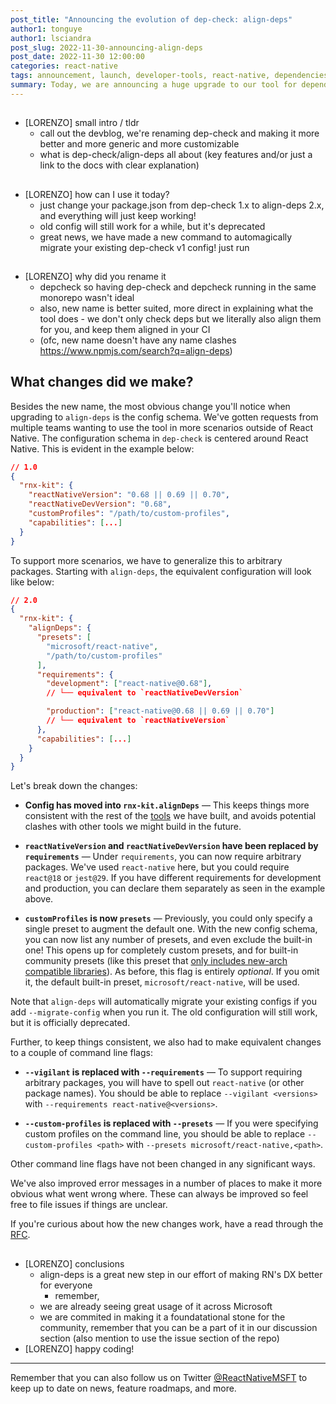 ```yaml
---
post_title: "Announcing the evolution of dep-check: align-deps"
author1: tonguye
author1: lsciandra
post_slug: 2022-11-30-announcing-align-deps
post_date: 2022-11-30 12:00:00
categories: react-native
tags: announcement, launch, developer-tools, react-native, dependencies
summary: Today, we are announcing a huge upgrade to our tool for dependencies alignment - formerly known as dep-check, its 2.0 version brings big changes and a rename; let's all welcome align-deps!
---
```


##

- [LORENZO] small intro / tldr
  - call out the devblog, we're renaming dep-check and making it more better and more generic and more customizable
  - what is dep-check/align-deps all about (key features and/or just a link to the docs with clear explanation)

##

- [LORENZO] how can I use it today?
  - just change your package.json from dep-check 1.x to align-deps 2.x, and everything will just keep working!
  - old config will still work for a while, but it's deprecated
  - great news, we have made a new command to automagically migrate your existing dep-check v1 config! just run <command>

##

- [LORENZO] why did you rename it
  - depcheck so having dep-check and depcheck running in the same monorepo wasn't ideal
  - also, new name is better suited, more direct in explaining what the tool does - we don't only check deps but we literally also align them for you, and keep them aligned in your CI
  - (ofc, new name doesn't have any name clashes https://www.npmjs.com/search?q=align-deps)

## What changes did we make?

Besides the new name, the most obvious change you'll notice when upgrading to `align-deps` is the config schema. We've gotten requests from multiple teams wanting to use the tool in more scenarios outside of React Native. The configuration schema in `dep-check` is centered around React Native. This is evident in the example below:

```json
// 1.0
{
  "rnx-kit": {
    "reactNativeVersion": "0.68 || 0.69 || 0.70",
    "reactNativeDevVersion": "0.68",
    "customProfiles": "/path/to/custom-profiles",
    "capabilities": [...]
  }
}
```

To support more scenarios, we have to generalize this to arbitrary packages. Starting with `align-deps`, the equivalent configuration will look like below:

```json
// 2.0
{
  "rnx-kit": {
    "alignDeps": {
      "presets": [
        "microsoft/react-native",
        "/path/to/custom-profiles"
      ],
      "requirements": {
        "development": ["react-native@0.68"],
        // └── equivalent to `reactNativeDevVersion`

        "production": ["react-native@0.68 || 0.69 || 0.70"]
        // └── equivalent to `reactNativeVersion`
      },
      "capabilities": [...]
    }
  }
}
```

Let's break down the changes:

- **Config has moved into `rnx-kit.alignDeps`** — This keeps things more consistent with the rest of the [tools](https://microsoft.github.io/rnx-kit/docs/tools/overview) we have built, and avoids potential clashes with other tools we might build in the future.

- **`reactNativeVersion` and `reactNativeDevVersion` have been replaced by `requirements`** — Under `requirements`, you can now require arbitrary packages. We've used `react-native` here, but you could require `react@18` or `jest@29`. If you have different requirements for development and production, you can declare them separately as seen in the example above.

- **`customProfiles` is now `presets`** — Previously, you could only specify a single preset to augment the default one. With the new config schema, you can now list any number of presets, and even exclude the built-in one! This opens up for completely custom presets, and for built-in community presets (like this preset that [only includes new-arch compatible libraries](https://github.com/microsoft/rnx-kit/pull/1877)). As before, this flag is entirely _optional_. If you omit it, the default built-in preset, `microsoft/react-native`, will be used.

Note that `align-deps` will automatically migrate your existing configs if you add `--migrate-config` when you run it. The old configuration will still work, but it is officially deprecated.

Further, to keep things consistent, we also had to make equivalent changes to a couple of command line flags:

- **`--vigilant` is replaced with `--requirements`** — To support requiring arbitrary packages, you will have to spell out `react-native` (or other package names). You should be able to replace `--vigilant <versions>` with `--requirements react-native@<versions>`.

- **`--custom-profiles` is replaced with `--presets`** — If you were specifying custom profiles on the command line, you should be able to replace `--custom-profiles <path>` with `--presets microsoft/react-native,<path>`.

Other command line flags have not been changed in any significant ways.

We've also improved error messages in a number of places to make it more obvious what went wrong where. These can always be improved so feel free to file issues if things are unclear.

If you're curious about how the new changes work, have a read through the [RFC](https://github.com/microsoft/rnx-kit/blob/rfcs/text/0001-dep-check-v2.md#summary).

##

- [LORENZO] conclusions
  - align-deps is a great new step in our effort of making RN's DX better for everyone
    - remember, <call to action to upgrade again>
  - we are already seeing great usage of it across Microsoft
  - we are commited in making it a foundatational stone for the community, remember that you can be a part of it in our discussion section (also mention to use the issue section of the repo)
- [LORENZO] happy coding!

---

Remember that you can also follow us on Twitter [@ReactNativeMSFT](https://twitter.com/reactnativemsft) to keep up to date on news, feature roadmaps, and more.
